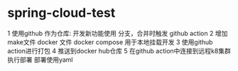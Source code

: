 ﻿# spring-cloud-test

1 使用github 作为仓库: 开发新功能使用 分支，合并时触发 github action
2 增加make文件 docker 文件 docker compose 用于本地挂载开发
3 使用github action进行打包
4 推送到docker hub仓库
5 在github action中连接到远程k8集群执行部署 部署使用yaml

